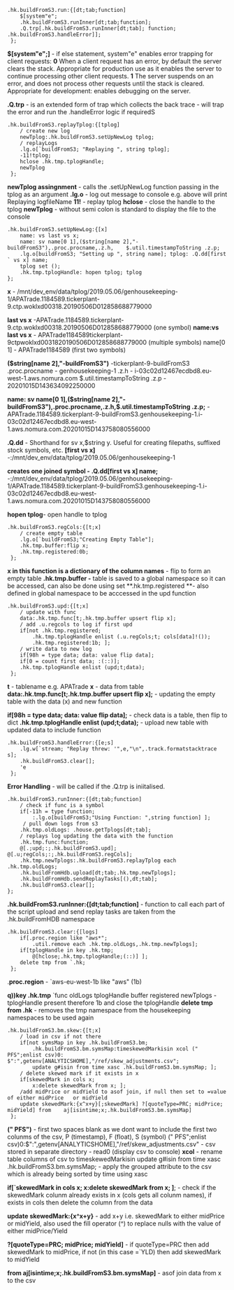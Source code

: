 ```
.hk.buildFromS3.run:{[dt;tab;function] 
	$[system"e"; 
	.hk.buildFromS3.runInner[dt;tab;function]; 
	.Q.trp[.hk.buildFromS3.runInner[dt;tab]; function; .hk.buildFromS3.handleError]]; 
 };
```
**$[system"e";]** - if else statement, system"e" enables error trapping for client requests: 
**0** When a client request has an error, by default the server clears the stack. Appropriate for production use as it enables the server to continue processing other client requests. 
**1** The server suspends on an error, and does not process other requests until the stack is cleared. Appropriate for development: enables debugging on the server.

**.Q.trp** - is an extended form of trap which collects the back trace - will trap the error and run the .handleError logic if requiredS

```
.hk.buildFromS3.replayTplog:{[tplog] 
	/ create new log 
	newTplog:.hk.buildFromS3.setUpNewLog tplog;
	/ replayLogs 
	.lg.o[`buildFromS3; "Replaying ", string tplog]; 
	-11!tplog; 
	hclose .hk.tmp.tplogHandle; 
	newTplog 
 };
```

**newTplog assingnment** - calls the .setUpNewLog function passing in the tplog as an argument 
**.lg.o** - log out message to console e.g. above will print Replaying logfileName 
**11!** - replay tplog 
**hclose** - close the handle to the tplog 
**newTplog** - without semi colon is standard to display the file to the console

```
.hk.buildFromS3.setUpNewLog:{[x] 
	name: vs last vs x; 
	name: sv name[0 1],($string[name 2],"-buildFromS3"),.proc.procname,.z.h,	$.util.timestampToString .z.p; 
	.lg.o[buildFromS3; "Setting up ", string name]; tplog: .Q.dd[first ` vs x] name; 
	tplog set ();
	.hk.tmp.tplogHandle: hopen tplog; tplog 
};
```

**x** - /mnt/dev_env/data/tplog/2019.05.06/genhousekeeping-1/APATrade.1184589.tickerplant-9.ctp.woklxd00318.20190506D012858688779000

**last vs x** -APATrade.1184589.tickerplant-9.ctp.woklxd00318.20190506D012858688779000 (one symbol) 
**name:vs last vs x** - APATrade1184589tickerplant-9ctpwoklxd0031820190506D012858688779000 (multiple symbols) name[0 1] - APATrade1184589 (first two symbols)

**($string[name 2],"-buildFromS3")** -tickerplant-9-buildFromS3 .proc.procname - genhousekeeping-1 .z.h - i-03c02d12467ecdbd8.eu-west-1.aws.nomura.com $.util.timestampToString .z.p - 20201015D143634092250000

**name: sv name[0 1],($string[name 2],"-buildFromS3"),.proc.procname,.z.h,$.util.timestampToString .z.p;** - APATrade.1184589.tickerplant-9-buildFromS3.genhousekeeping-1.i-03c02d12467ecdbd8.eu-west-1.aws.nomura.com.20201015D143758080556000

**.Q.dd** - Shorthand for sv x,$string y. Useful for creating filepaths, suffixed stock symbols, etc. 
**[first vs x]** -:/mnt/dev_env/data/tplog/2019.05.06/genhousekeeping-1

**creates one joined symbol - .Q.dd[first vs x] name;** -:/mnt/dev_env/data/tplog/2019.05.06/genhousekeeping-1/APATrade.1184589.tickerplant-9-buildFromS3.genhousekeeping-1.i-03c02d12467ecdbd8.eu-west-1.aws.nomura.com.20201015D143758080556000

**hopen tplog**- open handle to tplog


```
.hk.buildFromS3.regCols:{[t;x] 
	/ create empty table 
	.lg.o[`buildFromS3;"Creating Empty Table"]; 
	.hk.tmp.buffer:flip x; 
	.hk.tmp.registered:0b; 
 };
```
**x in this function is a dictionary of the column names** - flip to form an empty table 
**.hk.tmp.buffer -** table is saved to a global namespace so it can be accessed, can also be done using set 
**.hk.tmp.registered **- also defined in global namespace to be acccessed in the upd function

```
.hk.buildFromS3.upd:{[t;x] 
	/ update with func 
	data:.hk.tmp.func[t;.hk.tmp.buffer upsert flip x]; 
	/ add .u.regcols to log if first upd 
	if[not .hk.tmp.registered; 
		.hk.tmp.tplogHandle enlist (.u.regCols;t; cols[data]!()); 
		.hk.tmp.registered:1b; ]; 
	/ write data to new log 
	if[98h = type data; data: value flip data]; 
	if[0 = count first data; :(::)]; 
	.hk.tmp.tplogHandle enlist (upd;t;data); 
 };
```


**t** - tablename e.g. APATrade
**x** - data from table 
**data:.hk.tmp.func[t;.hk.tmp.buffer upsert flip x];** - updating the empty table with the data (x) and new function

**if[98h = type data; data: value flip data];** - check data is a table, then flip to dict
**.hk.tmp.tplogHandle enlist (upd;t;data);** - upload new table with updated data to include function

```
.hk.buildFromS3.handleError:{[e;s] 
	.lg.w[`stream; "Replay threw: '",e,"\n",.track.formatstacktrace s]; 
	.hk.buildFromS3.clear[]; 
	'e 
 };
```
**Error Handling** - will be called if the .Q.trp is iniitalised.


```
.hk.buildFromS3.runInner:{[dt;tab;function] 
	/ check if func is a symbol 
	if[-11h = type function; 
		:.lg.o[buildFromS3;"Using Function: ",string function] ];
	 / pull down logs from s3 
	.hk.tmp.oldLogs: .house.getTplogs[dt;tab]; 
	/ replays log updating the data with the function 
	.hk.tmp.func:function; 
	@[.;upd;:;.hk.buildFromS3.upd]; @[.u;regCols;:;.hk.buildFromS3.regCols]; 
	.hk.tmp.newTplogs:.hk.buildFromS3.replayTplog each .hk.tmp.oldLogs; 
	.hk.buildFromHdb.upload[dt;tab;.hk.tmp.newTplogs]; 
	.hk.buildFromHdb.sendReplayTasks[(),dt;tab];
	.hk.buildFromS3.clear[];
};
```
**.hk.buildFromS3.runInner:{[dt;tab;function]** - function to call each part of the script
upload and send replay tasks are taken from the .hk.buildFromHDB namespace

```
.hk.buildFromS3.clear:{[logs] 
	if[.proc.region like "aws*"; 
		.util.remove each .hk.tmp.oldLogs,.hk.tmp.newTplogs]; 
	if[tplogHandle in key .hk.tmp; 
		@[hclose;.hk.tmp.tplogHandle;(::)] ]; 
	delete tmp from `.hk; 
 };
```
.**proc.region** - `aws-eu-west-1b like "aws" (1b)

**q))key .hk.tmp** 
`func oldLogs tplogHandle buffer registered newTplogs - tplogHandle present therefore 1b and close the tplogHandle 
**delete tmp from .hk** - removes the tmp namespace from the housekeeping namespaces to be used again


```
.hk.buildFromS3.bm.skew:{[t;x] 
	/ load in csv if not there 
	if[not symsMap in key .hk.buildFromS3.bm; 
		.hk.buildFromS3.bm.symsMap:timeskewedMarkisin xcol (" PFS";enlist csv)0: 		$":",getenv[ANALYTICSHOME],"/ref/skew_adjustments.csv"; 
		update g#isin from time xasc .hk.buildFromS3.bm.symsMap; ]; 
	/ delete skewed mark if it exists in x 
	if[skewedMark in cols x; 
		x:delete skewedMark from x; ]; 
	/add midPrice or midYield to asof join, if null then set to =value of either midPrice 	or midYield 
	update skewedMark:{x^x+y}[;skewedMark] ?[quoteType=PRC; midPrice; midYield] from 	aj[isintime;x;.hk.buildFromS3.bm.symsMap] 
 };
```

**(" PFS")** - first two spaces blank as we dont want to include the first two colunms of the csv, P (timestamp), F (float), S (symbol) 
(" PFS";enlist csv)0:$":",getenv[ANALYTICSHOME],"/ref/skew_adjustments.csv" - csv stored in separate directory - read0 (display csv to console) 
**xcol** - rename table columns of csv to timeskewedMarkisin 
update g#isin from time xasc .hk.buildFromS3.bm.symsMap; - apply the grouped attribute to the csv which is already being sorted by time using xasc

**if[`skewedMark in cols x; x:delete skewedMark from x; ]**; - check if the skewedMark colunm already exists in x (cols gets all colunm names), if exists in cols then delete the column from the data

**update skewedMark:{x^x+y}** - add x+y i.e. skewedMark to either midPrice or midYield, also used the fill operator (^) to replace nulls with the value of either midPrice/Yield

**?[quoteType=PRC; midPrice; midYield]** - if quoteType=PRC then add skewedMark to midPrice, if not (in this case =`YLD) then add skewedMark to midYield

**from aj[isintime;x;.hk.buildFromS3.bm.symsMap]** - asof join data from x to the csv
